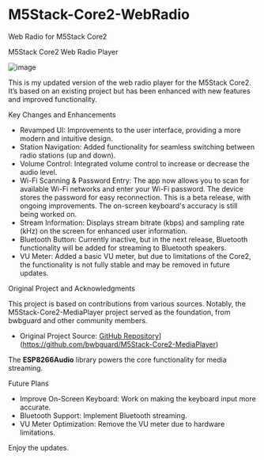 # M5Stack-Core2-WebRadio
Web Radio for M5Stack Core2

M5Stack Core2 Web Radio Player

![image](https://github.com/user-attachments/assets/666de07a-4abe-477b-a0a7-13a25a8efce3)

This is my updated version of the web radio player for the M5Stack Core2. It’s based on an existing project but has been enhanced with new features and improved functionality.

Key Changes and Enhancements

- Revamped UI: Improvements to the user interface, providing a more modern and intuitive design.
- Station Navigation: Added functionality for seamless switching between radio stations (up and down).
- Volume Control: Integrated volume control to increase or decrease the audio level.
- Wi-Fi Scanning & Password Entry: The app now allows you to scan for available Wi-Fi networks and enter your Wi-Fi password. The device stores the password for easy reconnection. This is a beta release, with ongoing improvements. The on-screen keyboard's accuracy is still being worked on.
- Stream Information: Displays stream bitrate (kbps) and sampling rate (kHz) on the screen for enhanced user information.
- Bluetooth Button: Currently inactive, but in the next release, Bluetooth functionality will be added for streaming to Bluetooth speakers.
- VU Meter: Added a basic VU meter, but due to limitations of the Core2, the functionality is not fully stable and may be removed in future updates.

Original Project and Acknowledgments

This project is based on contributions from various sources. Notably, the M5Stack-Core2-MediaPlayer project served as the foundation, from bwbguard and other community members. 

- Original Project Source: [GitHub Repository](https://github.com/your-link)](https://github.com/bwbguard/M5Stack-Core2-MediaPlayer)

The **ESP8266Audio** library powers the core functionality for media streaming.

Future Plans

- Improve On-Screen Keyboard: Work on making the keyboard input more accurate.
- Bluetooth Support: Implement Bluetooth streaming.
- VU Meter Optimization: Remove the VU meter due to hardware limitations.

Enjoy the updates.
